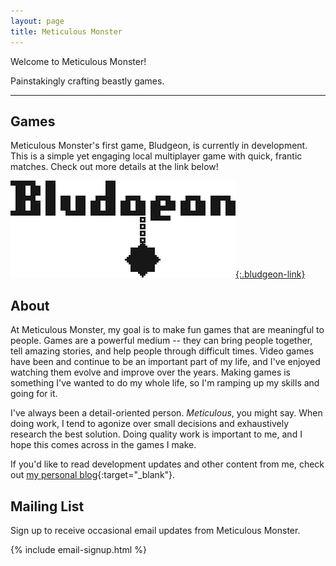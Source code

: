 ```yaml
---
layout: page
title: Meticulous Monster
---
```


<p class="welcome">Welcome to Meticulous Monster!</p>

<p class="tagline">Painstakingly crafting beastly games.</p>

<hr/>

## Games

Meticulous Monster's first game, Bludgeon, is currently in development. This is a simple yet engaging local multiplayer game with quick, frantic matches. Check out more details at the link below!

[![Bludgeon](/images/bludgeon/bludgeon-logo.png){:.bludgeon-link}](/bludgeon)

## About

At Meticulous Monster, my goal is to make fun games that are meaningful to people. Games are a powerful medium -- they can bring people together, tell amazing stories, and help people through difficult times. Video games have been and continue to be an important part of my life, and I've enjoyed watching them evolve and improve over the years. Making games is something I've wanted to do my whole life, so I'm ramping up my skills and going for it.

I've always been a detail-oriented person. *Meticulous*, you might say. When doing work, I tend to agonize over small decisions and exhaustively research the best solution. Doing quality work is important to me, and I hope this comes across in the games I make.

If you'd like to read development updates and other content from me, check out [my personal blog](https://colececil.io/){:target="_blank"}.

## Mailing List

Sign up to receive occasional email updates from Meticulous Monster.

{% include email-signup.html %}